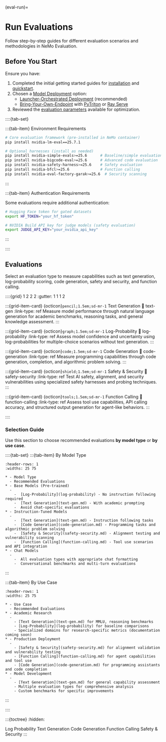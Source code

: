 (eval-run)=

# Run Evaluations

Follow step-by-step guides for different evaluation scenarios and methodologies in NeMo Evaluation.

## Before You Start

Ensure you have:

1. Completed the initial getting started guides for [installation](../../get-started/install.md) and [quickstart](../../get-started/quickstart/index.md).
2. Chosen a [Model Deployment](deployment-overview) option:
   - [Launcher-Orchestrated Deployment](../../deployment/launcher-orchestrated/index.md) (recommended)
   - [Bring-Your-Own-Endpoint](../../deployment/bring-your-own-endpoint/index.md) with [PyTriton](../../deployment/bring-your-own-endpoint/pytriton.md) or [Ray Serve](../../deployment/bring-your-own-endpoint/ray-serve.md)
3. Reviewed the [evaluation parameters](eval-parameters) available for optimization.

::::{tab-set}

:::{tab-item} Environment Requirements

```bash
# Core evaluation framework (pre-installed in NeMo container)
pip install nvidia-lm-eval==25.7.1

# Optional harnesses (install as needed)
pip install nvidia-simple-evals>=25.6      # Baseline/simple evaluations
pip install nvidia-bigcode-eval>=25.6      # Advanced code evaluation  
pip install nvidia-safety-harness>=25.6    # Safety evaluation
pip install nvidia-bfcl>=25.6              # Function calling
pip install nvidia-eval-factory-garak>=25.6  # Security scanning
```

:::

:::{tab-item} Authentication Requirements

Some evaluations require additional authentication:

```bash
# Hugging Face token for gated datasets
export HF_TOKEN="your_hf_token"

# NVIDIA Build API key for judge models (safety evaluation)
export JUDGE_API_KEY="your_nvidia_api_key"
```

:::

::::

## Evaluations

Select an evaluation type to measure capabilities such as text generation, log-probability scoring, code generation, safety and security, and function calling.

::::{grid} 1 2 2 2
:gutter: 1 1 1 2

:::{grid-item-card} {octicon}`pencil;1.5em;sd-mr-1` Text Generation
:link: text-gen
:link-type: ref
Measure model performance through natural language generation for academic benchmarks, reasoning tasks, and general knowledge assessment.
:::

:::{grid-item-card} {octicon}`graph;1.5em;sd-mr-1` Log-Probability
:link: log-probability
:link-type: ref
Assess model confidence and uncertainty using log-probabilities for multiple-choice scenarios without text generation.
:::

:::{grid-item-card} {octicon}`code;1.5em;sd-mr-1` Code Generation
:link: code-generation
:link-type: ref
Measure programming capabilities through code generation, completion, and algorithmic problem solving.
:::

:::{grid-item-card} {octicon}`shield;1.5em;sd-mr-1` Safety & Security
:link: safety-security
:link-type: ref
Test AI safety, alignment, and security vulnerabilities using specialized safety harnesses and probing techniques.
:::

:::{grid-item-card} {octicon}`tools;1.5em;sd-mr-1` Function Calling
:link: function-calling
:link-type: ref
Assess tool use capabilities, API calling accuracy, and structured output generation for agent-like behaviors.
:::

::::

### Selection Guide

Use this section to choose recommended evaluations **by model type** or **by use case**.

::::{tab-set}
:::{tab-item} By Model Type

```{list-table}
:header-rows: 1
:widths: 25 75

* - Model Type
  - Recommended Evaluations
* - Base Models (Pre-trained)
  -
    -  [Log-Probability](log-probability) - No instruction following required
    -  [Text Generation](text-gen.md) - With academic prompting
    -  Avoid chat-specific evaluations
* - Instruction-Tuned Models
  -
    -  [Text Generation](text-gen.md) - Instruction following tasks
    -  [Code Generation](code-generation.md) - Programming tasks and algorithmic problem solving
    -  [Safety & Security](safety-security.md) - Alignment testing and vulnerability scanning
    -  [Function Calling](function-calling.md) - Tool use scenarios and API integration
* - Chat Models
  -
    -  All evaluation types with appropriate chat formatting
    -  Conversational benchmarks and multi-turn evaluations
```

:::

:::{tab-item} By Use Case

```{list-table}
:header-rows: 1
:widths: 25 75

* - Use Case
  - Recommended Evaluations
* - Academic Research
  -
    - [Text Generation](text-gen.md) for MMLU, reasoning benchmarks
    - [Log-Probability](log-probability) for baseline comparisons
    - Specialized domains for research-specific metrics (documentation coming soon)
* - Production Deployment
  -
    - [Safety & Security](safety-security.md) for alignment validation and vulnerability testing
    - [Function Calling](function-calling.md) for agent capabilities and tool use
    - [Code Generation](code-generation.md) for programming assistants and code completion
* - Model Development
  -
    - [Text Generation](text-gen.md) for general capability assessment
    - Multiple evaluation types for comprehensive analysis
    - Custom benchmarks for specific improvements
```

:::

::::

:::{toctree}
:hidden:

Log Probability <log-probability>
Text Generation <text-gen>
Code Generation <code-generation>
Function Calling <function-calling>
Safety & Security <safety-security>
:::

